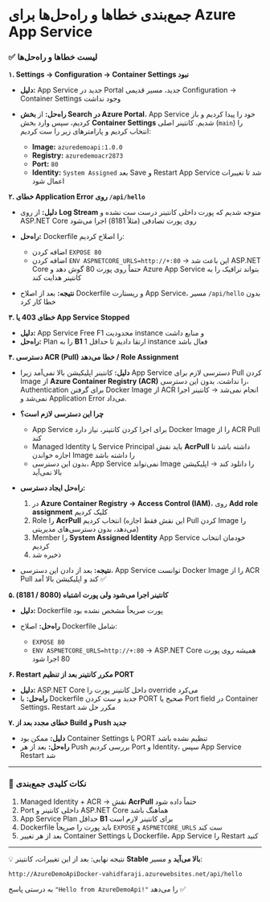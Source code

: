 # جمع‌بندی خطاها و راه‌حل‌ها برای Azure App Service

### ✅ لیست خطاها و راه‌حل‌ها

**۱. Settings → Configuration → Container Settings نبود**

* **دلیل:** App Service جدید در Portal جدید، مسیر قدیمی Configuration → Container Settings وجود نداشت
* **راه‌حل:** از **بخش Search در Azure Portal**، App Service خود را پیدا کردیم و باز کردیم، سپس وارد بخش **Container Settings** شدیم. کانتینر اصلی (`main`) را انتخاب کردیم و پارامترهای زیر را ست کردیم:

  * **Image:** `azuredemoapi:1.0.0`
  * **Registry:** `azuredemoacr2873`
  * **Port:** `80`
  * **Identity:** `System Assigned`
    بعد Save و Restart App Service شد تا تغییرات اعمال شود

**۲. خطای Application Error روی `/api/hello`**

* **دلیل:** از روی **Log Stream** متوجه شدیم که پورت داخلی کانتینر درست ست نشده و ASP.NET Core روی پورت تصادفی (مثلاً 8181) اجرا می‌شود
* **راه‌حل:** Dockerfile را اصلاح کردیم:

  * اضافه کردن `EXPOSE 80`
  * اضافه کردن `ENV ASPNETCORE_URLS=http://+:80`
    → این باعث شد ASP.NET Core حتماً روی پورت 80 گوش دهد و Azure App Service بتواند ترافیک را به کانتینر هدایت کند
* **نتیجه:** بعد از اصلاح Dockerfile و ریستارت App Service، مسیر `/api/hello` بدون خطا کار کرد

**۳. خطای 403 یا App Service Stopped**

* **دلیل:** App Service Free F1 محدودیت instance و منابع داشت
* **راه‌حل:** Plan را به **B1** ارتقا دادیم تا حداقل 1 instance فعال باشد

**۴. دسترسی ACR (Pull) خطا می‌دهد / Role Assignment**

* **دلیل:** کانتینر اپلیکیشن بالا نمی‌آمد زیرا App Service دسترسی لازم برای Pull کردن Image از **Azure Container Registry (ACR)** را نداشت. بدون این دسترسی، Authentication برای گرفتن Docker Image از ACR انجام نمی‌شد → کانتینر اجرا نمی‌شد و Application Error می‌داد.

* **چرا این دسترسی لازم است؟**

  * App Service برای اجرا کردن کانتینر، نیاز دارد Docker Image را از ACR Pull کند
  * Managed Identity یا Service Principal باید نقش **AcrPull** داشته باشد تا اجازه خواندن Image را داشته باشد
  * بدون این دسترسی، App Service نمی‌تواند Image را دانلود کند → اپلیکیشن بالا نمی‌آید

* **راه‌حل ایجاد دسترسی:**

  1. در **Azure Container Registry → Access Control (IAM)**، روی **Add role assignment** کلیک کردیم
  2. Role را **AcrPull** انتخاب کردیم (این نقش فقط اجازه Pull کردن Image را می‌دهد، بدون دسترسی‌های مدیریتی)
  3. Member را **System Assigned Identity** App Service خودمان انتخاب کردیم
  4. ذخیره شد

* **نتیجه:** بعد از دادن این دسترسی، App Service توانست Docker Image را از ACR Pull کند و اپلیکیشن بالا آمد ✅

**۵. کانتینر اجرا می‌شود ولی پورت اشتباه (8080 / 8181)**

* **دلیل:** Dockerfile پورت صریحاً مشخص نشده بود
* **راه‌حل:** اصلاح Dockerfile شامل:

  * `EXPOSE 80`
  * `ENV ASPNETCORE_URLS=http://+:80`
    → ASP.NET Core همیشه روی پورت 80 اجرا شود

**۶. Restart مکرر کانتینر بعد از تنظیم PORT**

* **دلیل:** ASP.NET Core داخل کانتینر پورت را override می‌کرد
* **راه‌حل:** با Dockerfile جدید و ست کردن PORT صحیح یا Port field در Container Settings، Restart مکرر حل شد

**۷. خطای مجدد بعد از Build و Push جدید**

* **دلیل:** ممکن بود Container Settings یا PORT تنظیم نشده باشد
* **راه‌حل:** بعد از هر Push بررسی کردیم Port و Identity، سپس App Service Restart شد

---

### 🔹 نکات کلیدی جمع‌بندی

1. Managed Identity + ACR → نقش **AcrPull** حتماً داده شود
2. Port داخلی کانتینر و ASP.NET Core هماهنگ باشد
3. App Service Plan حداقل **B1** برای کانتینر لازم است
4. Dockerfile باید پورت را صریحاً `EXPOSE` و `ASPNETCORE_URLS` ست کند
5. بعد از هر تغییر Container Settings یا Dockerfile، App Service را Restart کنید

---

💡 نتیجه نهایی: بعد از این تغییرات، کانتینر **Stable بالا می‌آید** و مسیر:

```
http://AzureDemoApiDocker-vahidfaraji.azurewebsites.net/api/hello
```

به درستی پاسخ `"Hello from AzureDemoApi!"` را می‌دهد ✅

